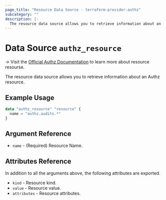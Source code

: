 ```yaml
---
page_title: "Resource Data Source - terraform-provider-authz"
subcategory: ""
description: |-
  The resource data source allows you to retrieve information about an Authz resources.
---
```


# Data Source `authz_resource`

-> Visit the [Official Authz Documentation](https://docs.authz.fr/#/) to learn more about resource resourse.

The resource data source allows you to retrieve information about an Authz resource.

## Example Usage

```terraform
data "authz_resource" "resource" {
  name = "authz.audits.*"
}
```

## Argument Reference

- `name` - (Required) Resource Name.

## Attributes Reference

In addition to all the arguments above, the following attributes are exported.

- `kind` - Resource kind.
- `value` - Resource value.
- `attributes` - Resource attributes.
